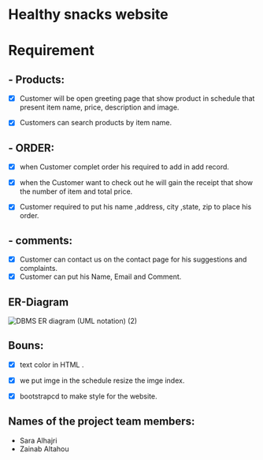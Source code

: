 # Healthy snacks website 



# Requirement

## - Products:
- [x] Customer will be open greeting page that show product in schedule that present item name, price, description and image.
- [x] Customers can search products by item name.


## - ORDER: 

  - [x] when Customer complet order his required to add in add record.
  - [x] when the Customer want to check out he will gain the receipt that show the number of item and total price.
  - [x] Customer required to put his name ,address, city ,state, zip to place his order.
 

## - comments:

  - [x] Customer can contact us on the contact page for his suggestions and complaints. 
  - [x] Customer can put his Name, Email and Comment.

## ER-Diagram



![DBMS ER diagram (UML notation) (2)](https://user-images.githubusercontent.com/93180512/148661836-72e09118-d139-4454-a3a7-553f55b0a66b.png)


## Bouns:
- [x] text color in HTML .
- [x] we put imge in the schedule resize the imge index.
- [x] bootstrapcd to make style for the website.



## Names of the project team members:
- Sara Alhajri
- Zainab Altahou

